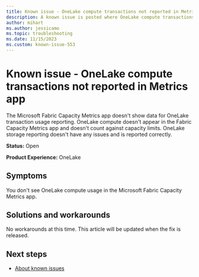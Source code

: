 ```yaml
---
title: Known issue - OneLake compute transactions not reported in Metrics app
description: A known issue is posted where OneLake compute transactions aren't reported in Metrics app
author: mihart
ms.author: jessicamo
ms.topic: troubleshooting 
ms.date: 11/15/2023
ms.custom: known-issue-553
---
```


# Known issue - OneLake compute transactions not reported in Metrics app

The Microsoft Fabric Capacity Metrics app doesn't show data for OneLake transaction usage reporting. OneLake compute doesn't appear in the Fabric Capacity Metrics app and doesn't count against capacity limits. OneLake storage reporting doesn't have any issues and is reported correctly.

**Status:** Open

**Product Experience:** OneLake

## Symptoms

You don't see OneLake compute usage in the Microsoft Fabric Capacity Metrics app.

## Solutions and workarounds

No workarounds at this time. This article will be updated when the fix is released.

## Next steps

- [About known issues](https://support.fabric.microsoft.com/known-issues)
